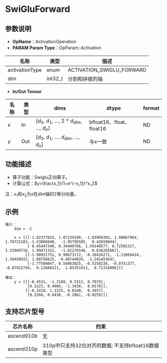 # SwiGluForward

## 参数说明

- **OpName**：ActivationOperation
- **PARAM**
  **Param Type**：OpParam::Activation

| 名称           | 类型    | 描述                      |
| -------------- | ------- | ------------------------- |
| activationType | enum    | ACTIVATION_SWIGLU_FORWARD |
| dim            | int32_t | 分割和拼接的轴            |

- **In/Out Tensor**

| 名称 | 类型 | dims                                                 | dtype                    | format |
| ---- | ---- | ---------------------------------------------------- | ------------------------ | ------ |
| x    | In   | [$d_0$, $d_1$, ..., $2*d_{dim}$, ..., $d_n$] | bfloat16、float、float16 | ND     |
| y    | Out  | [$d_0$, $d_1$, ..., $d_{dim}$, ..., $d_n$]   | 与x一致                  | ND     |

## 功能描述

- 算子功能：Swiglu正向算子。
- 计算公式：$y=\frac{x_1}{1+e^{-x_1}}*x_2$

注：$x_1$和$x_2$为$x$在$dim$轴的2等分向量。

## 示例

```
输入：
	dim = -1

	x = [[[-1.82377025, 1.07239108, -1.03968303, 1.90667964, 1.78722183,-1.53068048,  -1.95795585,  0.42650044],
  		  [ 0.45447348, 0.34449766, 1.59148577, 0.72502317,  1.15969718, 1.99471322,  -1.01276548,  0.03626568]],
 		 [[-1.90921751, 0.99673172, -0.10416271, -1.21069424, 1.38458922, 1.80756625, -0.48744026, -1.24145364],
  		  [-1.77584047, 0.54063825, -0.5258238, -0.0751377, -0.87922794,  0.12600311,  1.05351013,  0.71316896]]]

输出：
	y = [[[-0.4531, -1.2188, 0.5312, 0.7070],
          [0.3223, 0.4004, -1.3438,  0.0178]],
         [[-0.3418, 1.3125, 0.0240,  0.3457],
          [0.2266, 0.0430, -0.2061, -0.0259]]]

```

## 支持芯片型号

| 芯片名称   | 约束                                                |
| ---------- | --------------------------------------------------- |
| ascend910b | 无                                                  |
| ascend310p | 310p中只支持32位对齐的数据; 不支持bfloat16数据类型 |
